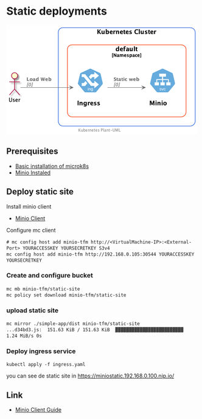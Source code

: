 # Static deployments

![Static website](../out/StaticPageDeployment/simple-app/simple-app.png)

## Prerequisites

- [Basic installation of microk8s](../Microk8s.md)
- [Minio Instaled](install-minio.md)


## Deploy static site

Install minio client
- [Minio Client](https://github.com/minio/mc)

Configure mc client
```shell
# mc config host add minio-tfm http://<VirtualMachine-IP>:<External-Port> YOURACCESSKEY YOURSECRETKEY S3v4
mc config host add minio-tfm http://192.168.0.105:30544 YOURACCESSKEY YOURSECRETKEY
```

### Create and configure bucket

```shell
mc mb minio-tfm/static-site
mc policy set download minio-tfm/static-site
```

### upload static site 

```shell
mc mirror ./simple-app/dist minio-tfm/static-site
...d34bd3.js:  151.63 KiB / 151.63 KiB  ▓▓▓▓▓▓▓▓▓▓▓▓▓▓▓▓▓▓▓▓▓▓▓▓▓  1.24 MiB/s 0s
```

### Deploy ingress service

```shell
kubectl apply -f ingress.yaml
```

you can see de static site in
<https://miniostatic.192.168.0.100.nip.io/>


## Link
- [Minio Client Guide](https://github.com/minio/mc/blob/master/docs/minio-client-complete-guide.md)